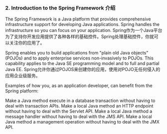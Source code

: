 ### 2. Introduction to the Spring Framework 介绍
The Spring Framework is a Java platform that provides comprehensive infrastructure support for developing Java applications. Spring handles the infrastructure so you can focus on your application.
Spring作为一个Java平台为了支持你开发应用提供了各种各样的基础控件。Spring处理基础控件，你就可以关注你的应用了。

Spring enables you to build applications from "plain old Java objects" (POJOs) and to apply enterprise services non-invasively to POJOs. This capability applies to the Java SE programming model and to full and partial Java EE.
Spring允许你通过POJOS来创建你的应用，使用对POJO无任何侵入的应用企业级服务。

Examples of how you, as an application developer, can benefit from the Spring platform:

Make a Java method execute in a database transaction without having to deal with transaction APIs.
Make a local Java method an HTTP endpoint without having to deal with the Servlet API.
Make a local Java method a message handler without having to deal with the JMS API.
Make a local Java method a management operation without having to deal with the JMX API.